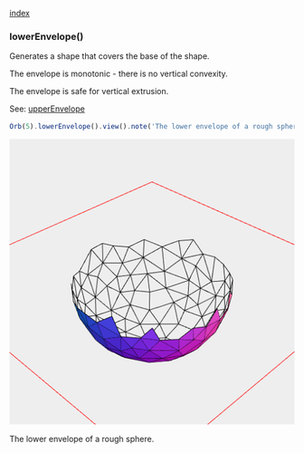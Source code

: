 [index](../../nb/api/index.md)
### lowerEnvelope()

Generates a shape that covers the base of the shape.

The envelope is monotonic - there is no vertical convexity.

The envelope is safe for vertical extrusion.

See: [upperEnvelope](../../nb/api/upperEnvelope.md)

```JavaScript
Orb(5).lowerEnvelope().view().note('The lower envelope of a rough sphere.');
```

![Image](lowerEnvelope.md.$2.png)

The lower envelope of a rough sphere.
